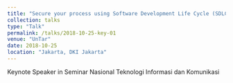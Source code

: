 ```yaml
---
title: "Secure your process using Software Development Life Cycle (SDLC) "
collection: talks
type: "Talk"
permalink: /talks/2018-10-25-key-01
venue: "UnTar"
date: 2018-10-25
location: "Jakarta, DKI Jakarta"
---
```


Keynote Speaker in Seminar Nasional Teknologi Informasi dan Komunikasi
